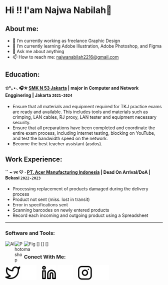 # Hi !! I'am Najwa Nabilah👋
## About me:
- 🚀 I’m currently working as freelance Graphic Design
- 🌱 I’m currently learning Adobe Illustration, Adobe Photoshop, and Figma
- 💬 Ask me about anything
- 📫 How to reach me: najwanabilah2216@gmail.com

## Education:

#### ✩°｡⋆⸜ 🎧✮ [SMK N 53 Jakarta](https://www.smkn53jkt.sch.id) | major in Computer and Network Engginering | Jakarta `2021-2024`
   - Ensure that all materials and equipment required for TKJ practice exams are ready and available. This includes tools and materials such as crimping, LAN cables, RJ proxy, LAN tester and equipment necessary security.
   - Ensure that all preparations have been completed and coordinate the entire exam process, including internet testing, blocking on YouTube, and test the bandwidth speed on the network.
   - Become the best teacher assistant (asdos).
 
## Work Experience:
#### `` ~ ୨୧ ♡ · [PT. Acer Manufacturing Indonesia](https://www.acer.com/id-id) | Dead On Arrival/DoA | Bekasi `2022-2023`
   - Processing replacement of products damaged during the delivery process
   - Product not sent (miss. lost in transit)
   - Error in specifications sent
   - Scanning barcodes on newly entered products
   - Record each incoming and outgoing product using a Spreadsheet
---

### Software and Tools:

[<img align="left" alt="AI" width="30px" src="https://www.dolphincomputer.co.in/wp-content/uploads/2020/09/ai.jpg"/>]
[<img align="left" alt="Photoshop" width="30px" src="https://upload.wikimedia.org/wikipedia/commons/thumb/a/af/Adobe_Photoshop_CC_icon.svg/1200px-Adobe_Photoshop_CC_icon.svg.png"/>]
[<img align="left" alt="Figma" width="40px" src="https://logowik.com/content/uploads/images/figma.jpg" />]


### Conect With Me:

[![website](./img/twitter-light.svg)](https://twitter.com/aquawaesthetic)
[![website](./img/twitter-dark.svg)](https://twitter.com/aquawaesthetic)
&nbsp;&nbsp;
[![website](./img/linkedin-light.svg)](https://www.linkedin.com/in/nwnbllh)
[![website](./img/linkedin-dark.svg)](https://www.linkedin.com/in/nwnbllh)
&nbsp;&nbsp;
[![website](./img/instagram-light.svg)](https://instagram.com/nwnbllh)
[![website](./img/instagram-dark.svg)](https://instagram.com/nwnbllh)



[webdev]: https://github.com/vincentwidyan/vincentwidyan
